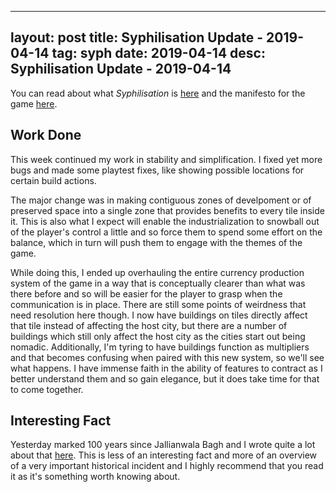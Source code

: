 
---
layout: post
title: Syphilisation Update - 2019-04-14
tag: syph
date: 2019-04-14
desc: Syphilisation Update - 2019-04-14
---


You can read about what *Syphilisation* is [here](/blog/syph/announce) and the manifesto for the game [here](/blog/syph/manifesto).

## Work Done

This week continued my work in stability and simplification. I fixed yet more bugs and made some playtest fixes, like showing possible locations for certain build actions.


The major change was in making contiguous zones of develpoment or of preserved space into a single zone that provides benefits to every tile inside it. This is also what I expect will enable the industrialization to snowball out of the player's control a little and so force them to spend some effort on the balance, which in turn will push them to engage with the themes of the game.


While doing this, I ended up overhauling the entire currency production system of the game in a way that is conceptually clearer than what was there before and so will be easier for the player to grasp when the communication is in place. There are still some points of weirdness that need resolution here though. I now have buildings on tiles directly affect that tile instead of affecting the host city, but there are a number of buildings which still only affect the host city as the cities start out being nomadic. Additionally, I'm tyring to have buildings function as multipliers and that becomes confusing when paired with this new system, so we'll see what happens. I have immense faith in the ability of features to contract as I better understand them and so gain elegance, but it does take time for that to come together.

## Interesting Fact

Yesterday marked 100 years since Jallianwala Bagh and I wrote quite a lot about that [here](/blog/syph/jallianwala100). This is less of an interesting fact and more of an overview of a very important historical incident and I highly recommend that you read it as it's something worth knowing about.

